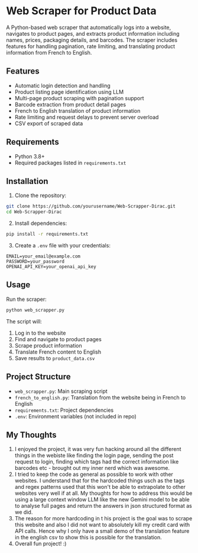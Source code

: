 # Web Scraper for Product Data

A Python-based web scraper that automatically logs into a website, navigates to product pages, and extracts product information including names, prices, packaging details, and barcodes. The scraper includes features for handling pagination, rate limiting, and translating product information from French to English.

## Features

- Automatic login detection and handling
- Product listing page identification using LLM
- Multi-page product scraping with pagination support
- Barcode extraction from product detail pages
- French to English translation of product information
- Rate limiting and request delays to prevent server overload
- CSV export of scraped data

## Requirements

- Python 3.8+
- Required packages listed in `requirements.txt`

## Installation

1. Clone the repository:
```bash
git clone https://github.com/yourusername/Web-Scrapper-Dirac.git
cd Web-Scrapper-Dirac
```

2. Install dependencies:
```bash
pip install -r requirements.txt
```

3. Create a `.env` file with your credentials:
```
EMAIL=your_email@example.com
PASSWORD=your_password
OPENAI_API_KEY=your_openai_api_key
```

## Usage

Run the scraper:
```bash
python web_scrapper.py
```

The script will:
1. Log in to the website
2. Find and navigate to product pages
3. Scrape product information
4. Translate French content to English
5. Save results to `product_data.csv`

## Project Structure

- `web_scrapper.py`: Main scraping script
- `french_to_english.py`: Translation from the website being in French to English
- `requirements.txt`: Project dependencies
- `.env`: Environment variables (not included in repo)

## My Thoughts

1) I enjoyed the project, it was very fun hacking around all the different things in the webiste like finding the login page, sending the post request to login, finding which tags had the correct information like barcodes etc - brought out my inner nerd which was awesome.
2) I tried to keep the code as general as possible to work with other websites. I understand that for the hardcoded things usch as the tags and regex patterns used that this won't be able to extrapolate to other websites very well if at all. My thoughts for how to address this would be using a large context window LLM like the new Gemini model to be able to analyse full pages and return the answers in json structured format as we did.
3) The reason for more hardcoding in t his project is the goal was to scrape this website and also I did not want to absolutely kill my credit card with API calls. Hence why I only have a small demo of the translation feature in the english csv to show this is possible for the translation.
4) Overall fun project! :)

